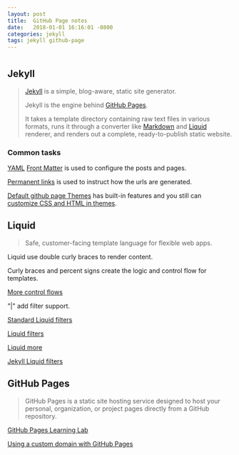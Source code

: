 ```yaml
---
layout: post
title:  GitHub Page notes 
date:   2018-01-01 16:16:01 -0800
categories: jekyll
tags: jekyll github-page
---
```

#

## Jekyll

>[Jekyll](https://jekyllrb.com) is a simple, blog-aware, static site generator.
>
>Jekyll is the engine behind [GitHub Pages](https://pages.github.com/).
>
>It takes a template directory containing raw text files in various formats, runs it through a converter like [Markdown](https://daringfireball.net/projects/markdown/syntax) and [Liquid](https://shopify.github.io/liquid/) renderer, and renders out a complete, ready-to-publish static website.

### Common tasks

[YAML](https://yaml.org/) [Front Matter](https://jekyllrb.com/docs/front-matter/) is used to configure the posts and pages.

[Permanent links](https://jekyllrb.com/docs/permalinks/) is used to instruct how the urls are generated.

[Default github page Themes](https://pages.github.com/themes/) has built-in features and you still can [customize CSS and HTML in themes](https://help.github.com/articles/customizing-css-and-html-in-your-jekyll-theme/).

## Liquid

> Safe, customer-facing template language for flexible web apps.

Liquid use double curly braces to render content.

Curly braces and percent signs create the logic and control flow for templates.

[More control flows](http://shopify.github.io/liquid/tags/control-flow/)

"|" add filter support.

[Standard Liquid filters](https://jekyllrb.com/docs/liquid/filters/#standard-liquid-filters)

[Liquid filters](https://shopify.github.io/liquid/filters)

[Liquid more](https://help.shopify.com/en/themes/liquid)

[Jekyll Liquid filters](https://jekyllrb.com/docs/liquid/filters/)

## GitHub Pages

>GitHub Pages is a static site hosting service designed to host your personal, organization, or project pages directly from a GitHub repository.

[GitHub Pages Learning Lab](https://lab.github.com/githubtraining/github-pages)

[Using a custom domain with GitHub Pages](https://help.github.com/articles/using-a-custom-domain-with-github-pages/)
